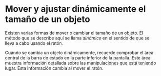 
# Mover y ajustar dinámicamente el tamaño de un objeto

Existen varias formas de mover o cambiar el tamaño de un objeto. El método que se describe aquí se llama *dinámico* en el sentido de que se lleva a cabo usando el ratón.

Cuando se cambia un objeto dinámicamente, recuerde comprobar el área central de la barra de estado en la parte inferior de la pantalla. Este área muestra información detallada sobre las manipulaciones que está teniendo lugar. Esta información cambia al mover el ratón.

